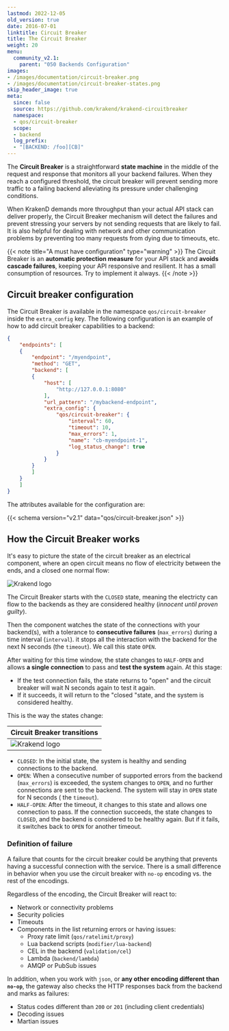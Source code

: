 ```yaml
---
lastmod: 2022-12-05
old_version: true
date: 2016-07-01
linktitle: Circuit Breaker
title: The Circuit Breaker
weight: 20
menu:
  community_v2.1:
    parent: "050 Backends Configuration"
images:
- /images/documentation/circuit-breaker.png
- /images/documentation/circuit-breaker-states.png
skip_header_image: true
meta:
  since: false
  source: https://github.com/krakend/krakend-circuitbreaker
  namespace:
  - qos/circuit-breaker
  scope:
  - backend
  log_prefix:
  - "[BACKEND: /foo][CB]"
---
```

The **Circuit Breaker** is a straightforward **state machine** in the middle of the request and response that monitors all your backend failures. When they reach a configured threshold, the circuit breaker will prevent sending more traffic to a failing backend alleviating its pressure under challenging conditions.

When KrakenD demands more throughput than your actual API stack can deliver properly, the Circuit Breaker mechanism will detect the failures and prevent stressing your servers by not sending requests that are likely to fail. It is also helpful for dealing with network and other communication problems by preventing too many requests from dying due to timeouts, etc.

{{< note title="A must have configuration" type="warning" >}}
The Circuit Breaker is an **automatic protection measure** for your API stack and **avoids cascade failures**, keeping your API responsive and resilient. It has a small consumption of resources. Try to implement it always.
{{< /note >}}


## Circuit breaker configuration

The Circuit Breaker is available in the namespace `qos/circuit-breaker` inside the `extra_config` key. The following configuration is an example of how to add circuit breaker capabilities to a backend:
```json
{
    "endpoints": [
    {
        "endpoint": "/myendpoint",
        "method": "GET",
        "backend": [
        {
            "host": [
                "http://127.0.0.1:8080"
            ],
            "url_pattern": "/mybackend-endpoint",
            "extra_config": {
                "qos/circuit-breaker": {
                    "interval": 60,
                    "timeout": 10,
                    "max_errors": 1,
                    "name": "cb-myendpoint-1",
                    "log_status_change": true
                }
            }
        }
        ]
    }
    ]
}
```

The attributes available for the configuration are:

{{< schema version="v2.1" data="qos/circuit-breaker.json" >}}

## How the Circuit Breaker works
It's easy to picture the state of the circuit breaker as an electrical component, where an open circuit means no flow of electricity between the ends, and a closed one normal flow:

![Krakend logo](/images/documentation/circuit-breaker.png)

The Circuit Breaker starts with the `CLOSED` state, meaning the electricty can flow to the backends as they are considered healthy (*innocent until proven guilty*).

Then the component watches the state of the connections with your backend(s), with a tolerance to **consecutive failures** (`max_errors`) during a time interval (`interval`). it stops all the interaction with the backend for the next N seconds (the `timeout`). We call this state `OPEN`.

After waiting for this time window, the state changes to `HALF-OPEN` and allows **a single connection** to pass and **test the system** again. At this stage:
- If the test connection fails, the state returns to "open" and the circuit breaker will wait N seconds again to test it again.
- If it succeeds, it will return to the "closed "state,  and the system is considered healthy.

This is the way the states change:

| Circuit Breaker transitions |
|-----|
| ![Krakend logo](/images/documentation/circuit-breaker-states.png) |

- `CLOSED`: In the initial state, the system is healthy and sending connections to the backend.
- `OPEN`: When a consecutive number of supported errors from the backend (`max_errors`) is exceeded, the system changes to `OPEN`, and no further connections are sent to the backend. The system will stay in `OPEN` state for N seconds ( the `timeout`).
- `HALF-OPEN`: After the timeout, it changes to this state and allows one connection to pass. If the connection succeeds, the state changes to `CLOSED`, and the backend is considered to be healthy again. But if it fails, it switches back to `OPEN` for another timeout.

### Definition of failure

A failure that counts for the circuit breaker could be anything that prevents having a successful connection with the service. There is a small difference in behavior when you use the circuit breaker with `no-op` encoding vs. the rest of the encodings.

Regardless of the encoding, the Circuit Breaker will react to:

- Network or connectivity problems
- Security policies
- Timeouts
- Components in the list returning errors or having issues:
    - Proxy rate limit (`qos/ratelimit/proxy`)
    - Lua backend scripts (`modifier/lua-backend`)
    - CEL in the backend (`validation/cel`)
    - Lambda (`backend/lambda`)
    - AMQP or PubSub issues

In addition, when you work with `json`, or **any other encoding different than `no-op`**, the gateway also checks the HTTP responses back from the backend and marks as failures:

- Status codes different than `200` or `201` (including client credentials)
- Decoding issues
- Martian issues
